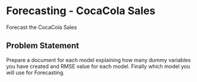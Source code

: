 # Forecasting - CocaCola Sales
Forecast the CocaCola Sales

## Problem Statement 
 Prepare a document for each model explaining how many dummy variables you have created and RMSE value for each model. Finally which model you will use for Forecasting.
